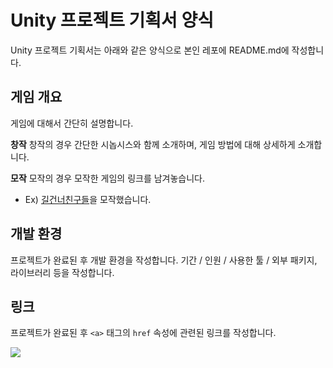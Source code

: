 # Unity 프로젝트 기획서 양식
Unity 프로젝트 기획서는 아래와 같은 양식으로
본인 레포에 README.md에 작성합니다.

## 게임 개요
게임에 대해서 간단히 설명합니다.

**창작**
창작의 경우 간단한 시놉시스와 함께 소개하며, 게임 방법에 대해 상세하게 소개합니다.

**모작**
모작의 경우 모작한 게임의 링크를 남겨놓습니다.
- Ex) [길건너친구들](https://play.google.com/store/apps/details?id=com.yodo1.crossyroad)을 모작했습니다.

## 개발 환경
프로젝트가 완료된 후 개발 환경을 작성합니다. 기간 / 인원 / 사용한 툴 / 외부 패키지, 라이브러리 등을 작성합니다.

## 링크
프로젝트가 완료된 후 `<a>` 태그의 `href` 속성에 관련된 링크를 작성합니다.

<a href="https://www.youtube.com"><img src="https://img.shields.io/badge/Youtube-FF0000?style=for-the-badge&logo=Youtube&logoColor=white"></a>